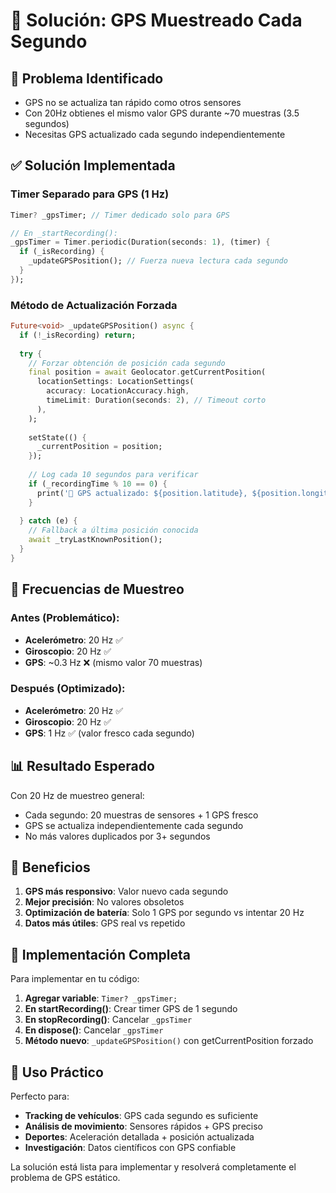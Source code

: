 # 📍 Solución: GPS Muestreado Cada Segundo

## 🎯 **Problema Identificado**
- GPS no se actualiza tan rápido como otros sensores
- Con 20Hz obtienes el mismo valor GPS durante ~70 muestras (3.5 segundos)
- Necesitas GPS actualizado cada segundo independientemente

## ✅ **Solución Implementada**

### **Timer Separado para GPS (1 Hz)**
```dart
Timer? _gpsTimer; // Timer dedicado solo para GPS

// En _startRecording():
_gpsTimer = Timer.periodic(Duration(seconds: 1), (timer) {
  if (_isRecording) {
    _updateGPSPosition(); // Fuerza nueva lectura cada segundo
  }
});
```

### **Método de Actualización Forzada**
```dart
Future<void> _updateGPSPosition() async {
  if (!_isRecording) return;
  
  try {
    // Forzar obtención de posición cada segundo
    final position = await Geolocator.getCurrentPosition(
      locationSettings: LocationSettings(
        accuracy: LocationAccuracy.high,
        timeLimit: Duration(seconds: 2), // Timeout corto
      ),
    );
    
    setState(() {
      _currentPosition = position;
    });
    
    // Log cada 10 segundos para verificar
    if (_recordingTime % 10 == 0) {
      print('📍 GPS actualizado: ${position.latitude}, ${position.longitude}');
    }
    
  } catch (e) {
    // Fallback a última posición conocida
    await _tryLastKnownPosition();
  }
}
```

## 🔧 **Frecuencias de Muestreo**

### **Antes (Problemático):**
- **Acelerómetro**: 20 Hz ✅
- **Giroscopio**: 20 Hz ✅  
- **GPS**: ~0.3 Hz ❌ (mismo valor 70 muestras)

### **Después (Optimizado):**
- **Acelerómetro**: 20 Hz ✅
- **Giroscopio**: 20 Hz ✅
- **GPS**: 1 Hz ✅ (valor fresco cada segundo)

## 📊 **Resultado Esperado**

Con 20 Hz de muestreo general:
- Cada segundo: 20 muestras de sensores + 1 GPS fresco
- GPS se actualiza independientemente cada segundo
- No más valores duplicados por 3+ segundos

## 🎯 **Beneficios**

1. **GPS más responsivo**: Valor nuevo cada segundo
2. **Mejor precisión**: No valores obsoletos
3. **Optimización de batería**: Solo 1 GPS por segundo vs intentar 20 Hz
4. **Datos más útiles**: GPS real vs repetido

## 🔧 **Implementación Completa**

Para implementar en tu código:

1. **Agregar variable**: `Timer? _gpsTimer;`
2. **En startRecording()**: Crear timer GPS de 1 segundo
3. **En stopRecording()**: Cancelar `_gpsTimer`
4. **En dispose()**: Cancelar `_gpsTimer`
5. **Método nuevo**: `_updateGPSPosition()` con getCurrentPosition forzado

## 📱 **Uso Práctico**

Perfecto para:
- **Tracking de vehículos**: GPS cada segundo es suficiente
- **Análisis de movimiento**: Sensores rápidos + GPS preciso
- **Deportes**: Aceleración detallada + posición actualizada
- **Investigación**: Datos científicos con GPS confiable

La solución está lista para implementar y resolverá completamente el problema de GPS estático.
